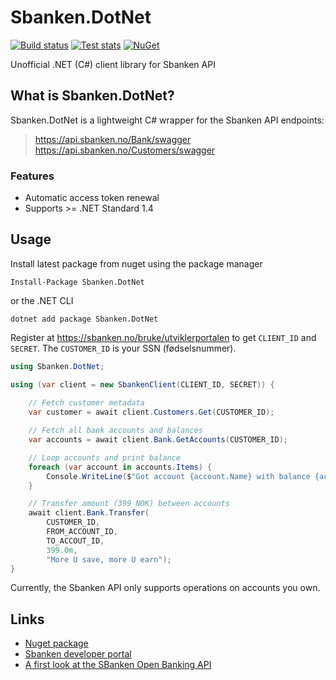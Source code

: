 # Sbanken.DotNet

[![Build status](https://ci.appveyor.com/api/projects/status/drouf5rqk0mgjjv6?svg=true)](https://ci.appveyor.com/project/anderaus/sbanken-dotnet)
[![Test stats](https://img.shields.io/appveyor/tests/anderaus/sbanken-dotnet.svg)](https://ci.appveyor.com/project/anderaus/sbanken-dotnet/build/tests)
[![NuGet](https://img.shields.io/nuget/v/Sbanken.DotNet.svg)](https://www.nuget.org/packages/Sbanken.DotNet/)

Unofficial .NET (C#) client library for Sbanken API

## What is Sbanken.DotNet?

Sbanken.DotNet is a lightweight C# wrapper for the Sbanken API endpoints:

> https://api.sbanken.no/Bank/swagger   
> https://api.sbanken.no/Customers/swagger

### Features
- Automatic access token renewal
- Supports >= .NET Standard 1.4

## Usage

Install latest package from nuget using the package manager

```
Install-Package Sbanken.DotNet
```

or the .NET CLI
```
dotnet add package Sbanken.DotNet
```


Register at https://sbanken.no/bruke/utviklerportalen to get `CLIENT_ID` and `SECRET`. The `CUSTOMER_ID` is your SSN (fødselsnummer).

```cs
using Sbanken.DotNet;

using (var client = new SbankenClient(CLIENT_ID, SECRET)) {
    
    // Fetch customer metadata
    var customer = await client.Customers.Get(CUSTOMER_ID);

    // Fetch all bank accounts and balances
    var accounts = await client.Bank.GetAccounts(CUSTOMER_ID);

    // Loop accounts and print balance
    foreach (var account in accounts.Items) {
        Console.WriteLine($"Got account {account.Name} with balance {account.Balance}");
    }

    // Transfer amount (399 NOK) between accounts
    await client.Bank.Transfer(
        CUSTOMER_ID,
        FROM_ACCOUNT_ID,
        TO_ACCOUT_ID,
        399.0m,
        "More U save, more U earn");
}
```

Currently, the Sbanken API only supports operations on accounts you own.

## Links
- [Nuget package](https://www.nuget.org/packages/Sbanken.DotNet/)
- [Sbanken developer portal](https://sbanken.no/bruke/utviklerportalen/)
- [A first look at the SBanken Open Banking API](http://blog.novanet.no/a-first-look-at-the-sbanken-open-banking-api/)
